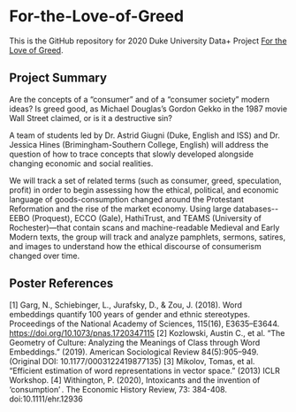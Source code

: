 # For-the-Love-of-Greed

This is the GitHub repository for 2020 Duke University Data+ Project [For the Love of Greed](https://bigdata.duke.edu/projects/love-greed-tracing-early-history-consumer-culture).

## Project Summary

Are the concepts of a “consumer” and of a “consumer society” modern ideas? Is greed good, as Michael Douglas’s Gordon Gekko in the 1987 movie Wall Street claimed, or is it a destructive sin?

A team of students led by Dr. Astrid Giugni (Duke, English and ISS) and Dr. Jessica Hines (Brimingham-Southern College, English) will address the question of how to trace concepts that slowly developed alongside changing economic and social realities.

We will track a set of related terms (such as consumer, greed, speculation, profit) in order to begin assessing how the ethical, political, and economic language of goods-consumption changed around the Protestant Reformation and the rise of the market economy. Using large databases-- EEBO (Proquest), ECCO (Gale), HathiTrust, and TEAMS (University of Rochester)—that contain scans and machine-readable Medieval and Early Modern texts, the group will track and analyze pamphlets, sermons, satires, and images to understand how the ethical discourse of consumerism changed over time.  

## Poster References

[1] Garg, N., Schiebinger, L., Jurafsky, D., & Zou, J. (2018). Word embeddings quantify 100 years of gender and ethnic stereotypes. Proceedings of the National Academy of Sciences, 115(16), E3635–E3644. https://doi.org/10.1073/pnas.1720347115
[2] Kozlowski, Austin C., et al. “The Geometry of Culture: Analyzing the Meanings of Class through Word Embeddings.” (2019). American Sociological Review 84(5):905–949. (Original DOI: 10.1177/0003122419877135)
[3] Mikolov, Tomas, et al. “Efficient estimation of word representations in vector space.” (2013) ICLR Workshop.
[4] Withington, P. (2020), Intoxicants and the invention of ‘consumption’ . The Economic History Review, 73: 384-408. doi:10.1111/ehr.12936
